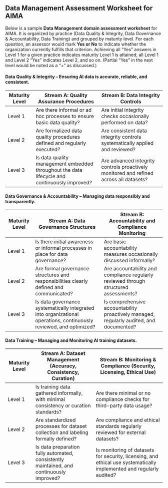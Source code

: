 ## Data Management Assessment Worksheet for AIMA

Below is a sample **Data Management domain assessment worksheet** for AIMA. It is organized by practice (Data Quality & Integrity, Data Governance & Accountability, Data Training) and grouped by maturity level. For each question, an assessor would mark **Yes or No** to indicate whether the organization currently fulfills that criterion. Achieving all “Yes” answers in Level 1 for a given practice indicates maturity Level 1 is attained; all Level 1 and Level 2 “Yes” indicates Level 2, and so on. (Partial “Yes” in the next level would be noted as a “+” as discussed.)

#### Data Quality & Integrity – Ensuring AI data is accurate, reliable, and consistent.

| Maturity Level | Stream A: Quality Assurance Procedures                                                       | Stream B: Data Integrity Controls                                                      |
| -------------- | -------------------------------------------------------------------------------------------- | -------------------------------------------------------------------------------------- |
| Level 1        | Are there informal or ad hoc processes to ensure basic data quality?                         | Are initial integrity checks occasionally performed on data?                           |
| Level 2        | Are formalized data quality procedures defined and regularly executed?                       | Are consistent data integrity controls systematically applied and reviewed?            |
| Level 3        | Is data quality management embedded throughout the data lifecycle and continuously improved? | Are advanced integrity controls proactively monitored and refined across all datasets? |

#### Data Governance & Accountability – Managing data responsibly and transparently.

| Maturity Level | Stream A: Data Governance Structures                                                                               | Stream B: Accountability and Compliance Monitoring                                      |
| -------------- | ------------------------------------------------------------------------------------------------------------------ | --------------------------------------------------------------------------------------- |
| Level 1        | Is there initial awareness or informal processes in place for data governance?                                     | Are basic accountability measures occasionally discussed informally?                    |
| Level 2        | Are formal governance structures and responsibilities clearly defined and communicated?                            | Are accountability and compliance regularly reviewed through structured assessments?    |
| Level 3        | Is data governance systematically integrated into organizational operations, continuously reviewed, and optimized? | Is comprehensive accountability proactively managed, regularly audited, and documented? |

#### Data Training – Managing and Monitoring AI training datasets.

| Maturity Level | Stream A: Dataset Management (Accuracy, Consistency, Curation)                           | Stream B: Monitoring & Compliance (Security, Licensing, Ethical Use)                                                 |
| -------------- | ---------------------------------------------------------------------------------------- | -------------------------------------------------------------------------------------------------------------------- |
| Level 1        | Is training data gathered informally, with minimal consistency or curation standards?    | Are there minimal or no compliance checks for third-party data usage?                                                |
| Level 2        | Are standardized processes for dataset collection and labeling formally defined?         | Are compliance and ethical standards regularly reviewed for external datasets?                                       |
| Level 3        | Is data preparation fully automated, consistently maintained, and continuously improved? | Is monitoring of datasets for security, licensing, and ethical use systematically implemented and regularly audited? |


